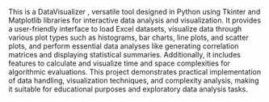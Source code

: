 This is a DataVisualizer , versatile tool designed in Python using Tkinter and Matplotlib libraries for interactive data analysis and visualization. It provides a user-friendly interface to load Excel datasets, visualize data through various plot types such as histograms, bar charts, line plots, and scatter plots, and perform essential data analyses like generating correlation matrices and displaying statistical summaries. Additionally, it includes features to calculate and visualize time and space complexities for algorithmic evaluations. This project demonstrates practical implementation of data handling, visualization techniques, and complexity analysis, making it suitable for educational purposes and exploratory data analysis tasks.


